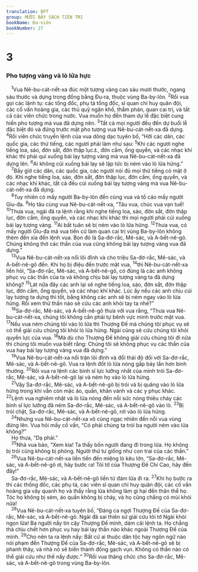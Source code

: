 ```yaml
---
translation: BPT
group: MƯỜI BẢY SÁCH TIÊN TRI
bookName: Đa-niên 
bookNumber: 27
---
```


<div class="title"><h1>3</h1><h3>Pho tượng vàng và lò lửa hực</h3></div>
<span class="verse da_3_1"> <sup>1</sup>Vua Nê-bu-cát-nết-xa đúc một tượng vàng cao sáu mươi thước, ngang sáu thước và dựng trong đồng bằng Đu-ra, thuộc vùng Ba-by-lôn.</span>
<span class="verse da_3_2"><sup>2</sup>Rồi vua gọi các lãnh tụ: các tổng đốc, phụ tá tổng đốc, sĩ quan chỉ huy quân đội, các cố vấn hoàng gia, các thủ quỹ ngân khố, thẩm phán, quan cai trị, và tất cả các viên chức trong nước. Vua muốn họ đến tham dự lễ đặc biệt cung hiến pho tượng mà vua đã dựng nên.</span>
<span class="verse da_3_3"><sup>3</sup>Tất cả mọi người đều đến dự buổi lễ đặc biệt đó và đứng trước mặt pho tượng vua Nê-bu-cát-nết-xa đã dựng.</span>
<span class="verse da_3_4"><sup>4</sup>Rồi viên chức truyền lệnh của vua dõng dạc tuyên bố, “Hỡi các dân, các quốc gia, các thứ tiếng, các ngươi phải làm như sau:</span>
<span class="verse da_3_5"><sup>5</sup>Khi các ngươi nghe tiếng loa, sáo, đờn sắt, đờn thập lục<a data-toggle="tooltip" data-placement="bottom" title="Một nhạc cụ có lẽ có 6 hoặc 7 dây tương tự như đờn cầm. Tên loại nhạc cụ nầy trong tiếng Hê-bơ-rơ được vay mượn từ thứ tiếng khác, có lẽ là tiếng Hi-lạp.">⚓</a>, đờn cầm, ống quyển, và các nhạc khí khác thì phải quì xuống bái lạy tượng vàng mà vua Nê-bu-cát-nết-xa đã dựng lên.</span>
<span class="verse da_3_6"><sup>6</sup>Ai không cúi xuống bái lạy sẽ lập tức bị ném vào lò lửa hừng.”<br/></span>
<span class="verse da_3_7"> <sup>7</sup>Bấy giờ các dân, các quốc gia, các người nói đủ mọi thứ tiếng có mặt ở đó. Khi nghe tiếng loa, sáo, đờn sắt, đờn thập lục, đờn cầm, ống quyển, và các nhạc khí khác, tất cả đều cúi xuống bái lạy tượng vàng mà vua Nê-bu-cát-nết-xa đã dựng.<br/></span>
<span class="verse da_3_8"> <sup>8</sup>Tuy nhiên có mấy người Ba-by-lôn đến cùng vua và tố cáo mấy người Giu-đa.</span>
<span class="verse da_3_9"><sup>9</sup>Họ tâu cùng vua Nê-bu-cát-nết-xa, “Tâu vua, chúc vua vạn tuế!</span>
<span class="verse da_3_10"><sup>10</sup>Thưa vua, ngài đã ra lệnh rằng khi nghe tiếng loa, sáo, đờn sắt, đờn thập lục, đờn cầm, ống quyển, và các nhạc khí khác thì mọi người phải cúi xuống bái lạy tượng vàng.</span>
<span class="verse da_3_11"><sup>11</sup>Ai bất tuân sẽ bị ném vào lò lửa hừng.</span>
<span class="verse da_3_12"><sup>12</sup>Thưa vua, có mấy người Giu-đa mà vua tiến cử làm quan cai trị vùng Ba-by-lôn không thèm đến xỉa đến lệnh vua. Bọn đó là Sa-đơ-rắc, Mê-sác, và A-bết-nê-gô. Chúng không thờ các thần của vua cũng không bái lạy tượng vàng vua đã dựng.”<br/></span>
<span class="verse da_3_13"> <sup>13</sup>Vua Nê-bu-cát-nết-xa nổi lôi đình và cho triệu Sa-đơ-rắc, Mê-sác, và A-bết-nê-gô đến. Khi họ bị điệu đến trước mặt vua,</span>
<span class="verse da_3_14"><sup>14</sup>thì Nê-bu-cát-nết-xa liền hỏi, “Sa-đơ-rắc, Mê-sác, và A-bết-nê-gô, có đúng là các anh không phục vụ các thần của ta và không chịu bái lạy tượng vàng ta đã dựng không?</span>
<span class="verse da_3_15"><sup>15</sup>Lát nữa đây các anh lại sẽ nghe tiếng loa, sáo, đờn sắt, đờn thập lục, đờn cầm, ống quyển, và các nhạc khí khác. Lúc ấy nếu các anh chịu cúi lạy tượng ta dựng thì tốt, bằng không các anh sẽ bị ném ngay vào lò lửa hừng. Rồi xem thử thần nào sẽ cứu các anh khỏi tay ta nhé?”<br/></span>
<span class="verse da_3_16"> <sup>16</sup>Sa-đơ-rắc, Mê-sác, và A-bết-nê-gô thưa với vua rằng, “Thưa vua Nê-bu-cát-nết-xa, chúng tôi không cần phải tự bênh vực mình trước mặt vua.</span>
<span class="verse da_3_17"><sup>17</sup>Nếu vua ném chúng tôi vào lò lửa thì Thượng Đế mà chúng tôi phục vụ sẽ có thể giải cứu chúng tôi khỏi lò lửa hừng. Ngài cũng sẽ cứu chúng tôi khỏi quyền lực của vua.</span>
<span class="verse da_3_18"><sup>18</sup>Mà dù cho Thượng Đế không giải cứu chúng tôi đi nữa thì chúng tôi muốn vua biết rằng: Chúng tôi sẽ không phục vụ các thần của vua hay bái lạy tượng vàng vua đã dựng.”<br/></span>
<span class="verse da_3_19"> <sup>19</sup>Vua Nê-bu-cát-nết-xa nổi trận lôi đình và đổi thái độ đối với Sa-đơ-rắc, Mê-sác, và A-bết-nê-gô. Vua ra lệnh đốt lò lửa nóng gấp bảy lần hơn bình thường.</span>
<span class="verse da_3_20"><sup>20</sup>Rồi vua ra lệnh các binh sĩ lực lưỡng nhất của mình trói Sa-đơ-rắc, Mê-sác, và A-bết-nê-gô lại và ném họ vào lò lửa hừng.<br/></span>
<span class="verse da_3_21"> <sup>21</sup>Vậy Sa-đơ-rắc, Mê-sác, và A-bết-nê-gô bị trói và bị quăng vào lò lửa hừng trong khi vẫn còn mặc áo, quần, khăn vành và các y phục khác.</span>
<span class="verse da_3_22"><sup>22</sup>Lệnh vua nghiêm nhặt và lò lửa nóng đến nỗi sức nóng thiêu cháy các binh sĩ lực lưỡng đã ném Sa-đơ-rắc, Mê-sác, và A-bết-nê-gô vào lò.</span>
<span class="verse da_3_23"><sup>23</sup>Bị trói chặt, Sa-đơ-rắc, Mê-sác, và A-bết-nê-gô, rơi vào lò lửa hừng.<br/></span>
<span class="verse da_3_24"> <sup>24</sup>Nhưng vua Nê-bu-cát-nết-xa vô cùng ngạc nhiên đến nỗi vua vùng đứng lên. Vua hỏi mấy cố vấn, “Có phải chúng ta trói ba người ném vào lửa không?”<br/> Họ thưa, “Dạ phải.”<br/></span>
<span class="verse da_3_25"> <sup>25</sup>Nhà vua bảo, “Xem kìa! Ta thấy bốn người đang đi trong lửa. Họ không bị trói cũng không bị phỏng. Người thứ tư giống như con trai của các thần.”<br/></span>
<span class="verse da_3_26"> <sup>26</sup>Vua Nê-bu-cát-nết-xa liền tiến đến miệng lò kêu lớn, “Sa-đơ-rắc, Mê-sác, và A-bết-nê-gô ơi, hãy bước ra! Tôi tớ của Thượng Đế Chí Cao, hãy đến đây!”<br/> Sa-đơ-rắc, Mê-sác, và A-bết-nê-gô liền từ đám lửa đi ra.</span>
<span class="verse da_3_27"><sup>27</sup>Khi họ bước ra thì các thống đốc, các phụ tá, các viên sĩ quan chỉ huy quân đội, các cố vấn hoàng gia vây quanh họ và thấy rằng lửa không làm gì hại đến thân thể họ. Tóc họ không bị sém, áo quần không bị cháy, và họ cũng chẳng có mùi khói nữa!<br/></span>
<span class="verse da_3_28"> <sup>28</sup>Vua Nê-bu-cát-nết-xa tuyên bố, “Đáng ca ngợi Thượng Đế của Sa-đơ-rắc, Mê-sác, và A-bết-nê-gô. Ngài đã sai thiên sứ giải cứu tôi tớ Ngài khỏi ngọn lửa! Ba người nầy tin cậy Thượng Đế mình, dám cãi lệnh ta. Họ chẳng thà chịu chết hơn phục vụ hay bái lạy thần nào khác ngoài Thượng Đế của mình.</span>
<span class="verse da_3_29"><sup>29</sup>Cho nên ta ra lệnh nầy: Bất cứ ai thuộc dân tộc hay ngôn ngữ nào nói phạm đến Thượng Đế của Sa-đơ-rắc, Mê-sác, và A-bết-nê-gô sẽ bị phanh thây, và nhà nó sẽ biến thành đống gạch vụn. Không có thần nào có thể giải cứu như thế nầy được.”</span>
<span class="verse da_3_30"><sup>30</sup>Rồi vua thăng chức cho Sa-đơ-rắc, Mê-sác, và A-bết-nê-gô trong vùng Ba-by-lôn.<br/></span>
